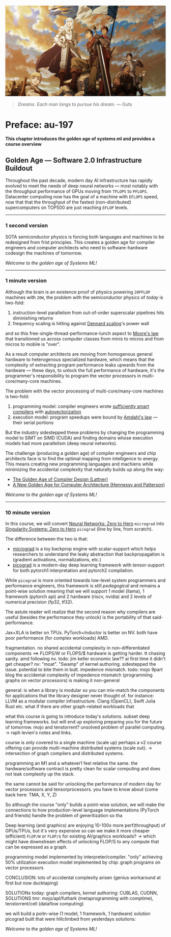 ![](./au197.jpg)

> *Dreams. Each man longs to pursue his dream.* — Guts
# Preface: au-197
**This chapter introduces the golden age of systems ml and provides a course overview**

## Golden Age — Software 2.0 Infrastructure Buildout

Throughout the past decade, modern day AI infrastructure has rapidly evolved
to meet the needs of deep neural networks — most notably with the throughput
performance of GPUs moving from `TFLOPS` to `PFLOPS`. Datacenter
computing now has the goal of a machine with `EFLOPS` speed, now that that
the throughput of the fastest (non-distributed) supercomputers on TOP500 are just
reaching `EFLOP` levels.

---

### 1 second version
SOTA semiconductor physics is forcing both languages and machines to be redesigned
from frist principles. This creates a golden age for compiler engineers and
computer architects who need to software-hardware codesign the machines of tomorrow.

*Welcome to the golden age of Systems ML!*

---

### 1 minute version
Although the brain is an existence proof of physics powering `20PFLOP` machines
with `20W`, the problem with the semiconductor physics of *today* is two-fold:
1. instruction-level parallelism from out-of-order superscalar pipelines hits diminishing returns
2. frequency scaling is hitting against [Dennard scaling](https://en.wikipedia.org/wiki/Dennard_scaling)'s power wall

and so this free-single-thread-performance-lunch aspect to [Moore's law](https://en.wikipedia.org/wiki/Moore%27s_law)
that transitioned us across computer classes from minis to micros and from micros
to mobile is "over".

As a result computer architects are moving from homogenous general hardware
to heterogenous specialized hardware, which means that the complexity of extracting
program performance leaks upwards from the hardware — these days, to unlock
the full performance of hardware, it's the programmer's responsibility to program
the vector processors in multi-core/many-core machines.

The problem with the vector processing of multi-core/many-core machines is two-fold:
1. programming model: compiler engineers wrote [sufficiently smart compilers](https://wiki.c2.com/?SufficientlySmartCompiler) with [autovectorization](https://pharr.org/matt/blog/2018/04/18/ispc-origins)
2. execution model: program speedups were bound by [Amdahl's law](https://en.wikipedia.org/wiki/Amdahl%27s_law) — their serial portions

But the industry sidestepped these problems by changing the programming model to
SIMT on SIMD (CUDA) and finding domains whose execution models had more parallelism
(deep neural networks).

The challenge (producing a golden age) of compiler engineers and chip architects face is to find the optimal mapping from
intelligence to energy. This means creating new programming languages and machiens
while minimizing the accidental complexity that naturally builds up along the way:

- [The Golden Age of Compiler Design (Lattner)](https://www.youtube.com/watch?v=4HgShra-KnY)
- [A New Golden Age for Computer Architecture (Hennessy and Patterson)](https://www.youtube.com/watch?v=3LVeEjsn8Ts)

*Welcome to the golden age of Systems ML!*


---

### 10 minute version

In this course, we will convert [Neural Networks: Zero to Hero](https://karpathy.ai/zero-to-hero.html) `micrograd`
into [Singularity Systems: Zero to Hero](./syllabus.md) `picograd` (line by line, from scratch).

The difference between the two is that:
- [micrograd](https://github.com/karpathy/micrograd) is a toy backprop engine with scalar-support which helps researchers to understand the leaky abstraction that backpropagation is (gradient activations, normalizations, etc.)
- [picograd](https://github.com/j4orz/picograd) is a modern-day deep learning framework with tensor-support for both pytorch1 interpretation and pytorch2 compilation.

While `picograd` is more oriented towards low-level system programmers and
performance engineers, this framework is still *pedagogical* and remains a
point-wise solution meaning that we will support 1 model (llama), 1 framework
(pytorch api) and 2 hardware (riscv, nvidia) and 2 levels of numerical precision
(fp32, tf32).

The astute reader will realize that the second reason why compilers are useful
(besides the performance they unlock) is the portability of that said-performance.


Jax+XLA is better on TPUs.
PyTorch+Inductor is better on NV.
both have poor performance (for complex workloads) AMD.

fragmentation. no shared
accidental complexity in non-differentiated components ==> FLOPS/W or FLOPS/$
hardware is getting harder.
tt chasing sanity. amd following nv. todo: jim keller economic law?? ai first time it didn't get cheaper?
nv: "moat". "Swamp" of kernel authoring. sidestepped the issue. potential to bite them in butt. impedence mismatch.
todo: mojo 9part blog
the accidental complexity of impedence mismatch (programming graphs on vector processors)
is making it non-general

general: is when a library is modular so you can mix-match the components for applications
that the library designer never thought of.
for instance: LLVM as a modular compiler infrastructure. Clang (OpenCL), Swift Julia Rust etc.
what if there are other graph-related workloads that 

what this course is going to introduce today's solutions. subset deep learning frameworks.
but will end up exploring preparing you for the future of tomorrow. mojo and tenstorrent?
unsolved problem of parallel computing.
-> raph levien's notes and links.

course is only covered to a single machine (scale up)
perhaps a v2 course offering can provide multi-machine distributed systems (scale out).
-> intersection of graph compilers and distributed systems.

programming an M1 and a whatever1 feel relative the same.
the hardware/software contract is pretty clean for scalar computing
and does not leak complexity up the stack.

the same cannot be said for unlocking the performance of modern day for
vector processors and tensorprocessors. you have to know about (come back here:
TMA, X, Y, Z)





So although the course "only" builds a point-wise solution, we will make the
connections to how production-level language implementations (PyTorch and friends)
handle the problem of generitization so tha

Deep learning (and graphics) are enjoying 10-100x more perf(throughput) of GPUs/TPUs,
but it's very expensive so can we make it more cheaper (efficient) `FLOP/W` or `FLOP/$` for existing AI/graphics workloads?
-> which might have downstream effects of unlocking FLOP/S to any compute that
can be expressed as a graph.

programming model implemented by interpreter/compiler. "only" achieving 50% utilization
execution model implemented by chip: graph programs on vector processors

CONCLUSION: lots of accidental complexity arisen (genius workaround at first but now ducktaping)

SOLUTIONs today: graph compilers, kernel authoring: CUBLAS, CUDNN,
SOLUTIONS tmr: mojo/apl/futhark (metaprogramming with comptime), tenstorrent/cell (dataflow computing)

we will build a poitn-wise (1 model, 1 framework, 1 hardware) solution picograd
built that were hillclimbed from yesterdays solutions:

*Welcome to the golden age of Systems ML!*
